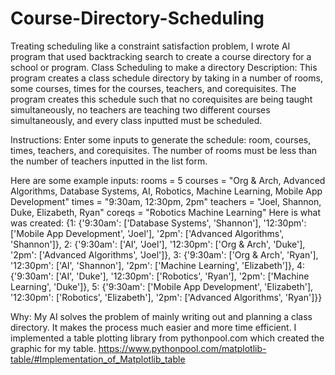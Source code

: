 # Course-Directory-Scheduling
Treating scheduling like a constraint satisfaction problem, I wrote AI program that used backtracking search to create a course directory for a school or program.
Class Scheduling to make a directory	         	         	Description:
This program creates a class schedule directory by taking in a number of rooms, some courses, times for the courses, teachers, and corequisites. The program creates this schedule such that no corequisites are being taught simultaneously, no teachers are teaching two different courses simultaneously, and every class inputted must be scheduled.

Instructions:
Enter some inputs to generate the schedule: room, courses, times, teachers, and corequisites. The number of rooms must be less than the number of teachers inputted in the list form.

Here are some example inputs:
rooms = 5
courses = "Org & Arch, Advanced Algorithms, Database Systems, AI, Robotics, Machine Learning, Mobile App Development"
times = "9:30am, 12:30pm, 2pm"
teachers = "Joel, Shannon, Duke, Elizabeth, Ryan"
coreqs = "Robotics Machine Learning"
Here is what was created:
{1: {'9:30am': ['Database Systems', 'Shannon'], '12:30pm': ['Mobile App Development', 'Joel'], '2pm': ['Advanced Algorithms', 'Shannon']}, 2: {'9:30am': ['AI', 'Joel'], '12:30pm': ['Org & Arch', 'Duke'], '2pm': ['Advanced Algorithms', 'Joel']}, 3: {'9:30am': ['Org & Arch', 'Ryan'], '12:30pm': ['AI', 'Shannon'], '2pm': ['Machine Learning', 'Elizabeth']}, 4: {'9:30am': ['AI', 'Duke'], '12:30pm': ['Robotics', 'Ryan'], '2pm': ['Machine Learning', 'Duke']}, 5: {'9:30am': ['Mobile App Development', 'Elizabeth'], '12:30pm': ['Robotics', 'Elizabeth'], '2pm': ['Advanced Algorithms', 'Ryan']}}

Why:
My AI solves the problem of mainly writing out and planning a class directory. It makes the process much easier and more time efficient.
I implemented a table plotting library from pythonpool.com which created the graphic for my table. https://www.pythonpool.com/matplotlib-table/#Implementation_of_Matplotlib_table


